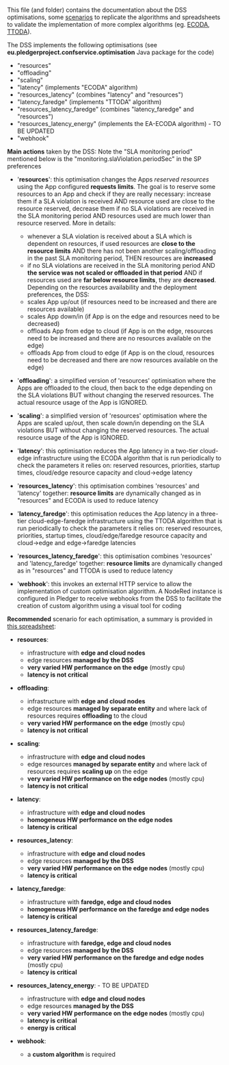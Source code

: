 This file (and folder) contains the documentation about the DSS optimisations, some [scenarios](optimisation_scenarios.md) to replicate the algorithms and spreadsheets to validate the implementation of more complex algorithms (eg. [ECODA](https://www.techrxiv.org/articles/preprint/An_Optimization_Framework_for_Edge-to-Cloud_Offloading_of_Kubernetes_Pods_in_V2X_Scenarios/16725643/1), [TTODA](link_to_be_added_as_soon_as_the_paper_is_public)).

The DSS implements the following optimisations (see **eu.pledgerproject.confservice.optimisation** Java package for the code)
- "resources"
- "offloading"
- "scaling"
- "latency" (implements "ECODA" algorithm)
- "resources_latency" (combines "latency" and "resources")
- "latency_faredge" (implements "TTODA" algorithm)
- "resources_latency_faredge" (combines "latency_faredge" and "resources")
- "resources_latency_energy" (implements the EA-ECODA algorithm) - TO BE UPDATED
- "webhook"

**Main actions** taken by the DSS:
Note the "SLA monitoring period" mentioned below is the "monitoring.slaViolation.periodSec" in the SP preferences

- '**resources**': this optimisation changes the Apps *reserved resources* using the App configured **requests limits**. The goal is to reserve some resources to an App and check if they are really necessary: increase them if a SLA violation is received AND resource used are close to the resource reserved, decrease them if no SLA violations are received in the SLA monitoring period AND resources used are much lower than resource reserved. More in details:
    - whenever a SLA violation is received about a SLA which is dependent on resources, if used resources are **close to the resource limits** AND there has not been another scaling/offloading in the past SLA monitoring period, THEN resources are **increased**
    - if no SLA violations are received in the SLA monitoring period AND **the service was not scaled or offloaded in that period** AND if resources used are **far below resource limits**, they are **decreased**.
  Depending on the resources availability and the deployment preferences, the DSS:
    - scales App up/out (if resources need to be increased and there are resources available)
    - scales App down/in (if App is on the edge and resources need to be decreased)
    - offloads App from edge to cloud (if App is on the edge, resources need to be increased and there are no resources available on the edge)
    - offloads App from cloud to edge (if App is on the cloud, resources need to be decreased and there are now resources available on the edge)

-  '**offloading**': a simplified version of 'resources' optimisation where the Apps are offloaded to the cloud, then back to the edge depending on the SLA violations BUT without changing the reserved resources. The actual resource usage of the App is IGNORED.
-  '**scaling**': a simplified version of 'resources' optimisation where the Apps are scaled up/out, then scale down/in depending on the SLA violations BUT without changing the reserved resources. The actual resource usage of the App is IGNORED.
-  '**latency**': this optimisation reduces the App latency in a two-tier cloud-edge infrastructure using the ECODA  algorithm that is run periodically to check the parameters it relies on: reserved resources, priorities, startup times, cloud/edge resource capacity and cloud->edge latency
-  '**resources_latency**': this optimisation combines 'resources' and 'latency' together: **resource limits** are dynamically changed as in "resources" and ECODA is used to reduce latency
-  '**latency_faredge**': this optimisation reduces the App latency in a three-tier cloud-edge-faredge infrastructure using the TTODA algorithm that is run periodically to check the parameters it relies on: reserved resources, priorities, startup times, cloud/edge/faredge resource capacity and cloud->edge and edge->faredge latencies
-  '**resources_latency_faredge**': this optimisation combines 'resources' and 'latency_faredge' together: **resource limits** are dynamically changed as in "resources" and TTODA is used to reduce latency
-  '**webhook**': this invokes an external HTTP service to allow the implementation of custom optimisation algorithm. A NodeRed instance is configured in Pledger to receive webhooks from the DSS to facilitate the creation of custom algorithm using a visual tool for coding


**Recommended** scenario for each optimisation, a summary is provided in [this spreadsheet](optimisations_comparision.ods):

- **resources**:
    - infrastructure with **edge and cloud nodes**
    - edge resources **managed by the DSS**
    - **very varied HW performance on the edge** (mostly cpu)
    - **latency is not critical**

- **offloading**:
    - infrastructure with **edge and cloud nodes**
    - edge resources **managed by separate entity** and where lack of resources requires **offloading** to the cloud
    - **very varied HW performance on the edge** (mostly cpu)
    - **latency is not critical**

- **scaling**:
    - infrastructure with **edge and cloud nodes**
    - edge resources **managed by separate entity** and where lack of resources requires **scaling up** on the edge
    - **very varied HW performance on the edge nodes** (mostly cpu)
    - **latency is not critical**

- **latency**:
    - infrastructure with **edge and cloud nodes**
    - **homogeneus HW performance on the edge nodes**
    - **latency is critical**

- **resources_latency**:
    - infrastructure with **edge and cloud nodes**
    - edge resources **managed by the DSS**
    - **very varied HW performance on the edge nodes** (mostly cpu)
    - **latency is critical**

- **latency_faredge**:
    - infrastructure with **faredge, edge and cloud nodes**
    - **homogeneus HW performance on the faredge and edge nodes**
    - **latency is critical**
    
- **resources_latency_faredge**:
    - infrastructure with **faredge, edge and cloud nodes**
    - edge resources **managed by the DSS**
    - **very varied HW performance on the faredge and edge nodes** (mostly cpu)
    - **latency is critical**

- **resources_latency_energy**: - TO BE UPDATED
    - infrastructure with **edge and cloud nodes**
    - edge resources **managed by the DSS**
    - **very varied HW performance on the edge nodes** (mostly cpu)
    - **latency is critical**
    - **energy is critical**

    
- **webhook**:
    - a **custom algorithm** is required



